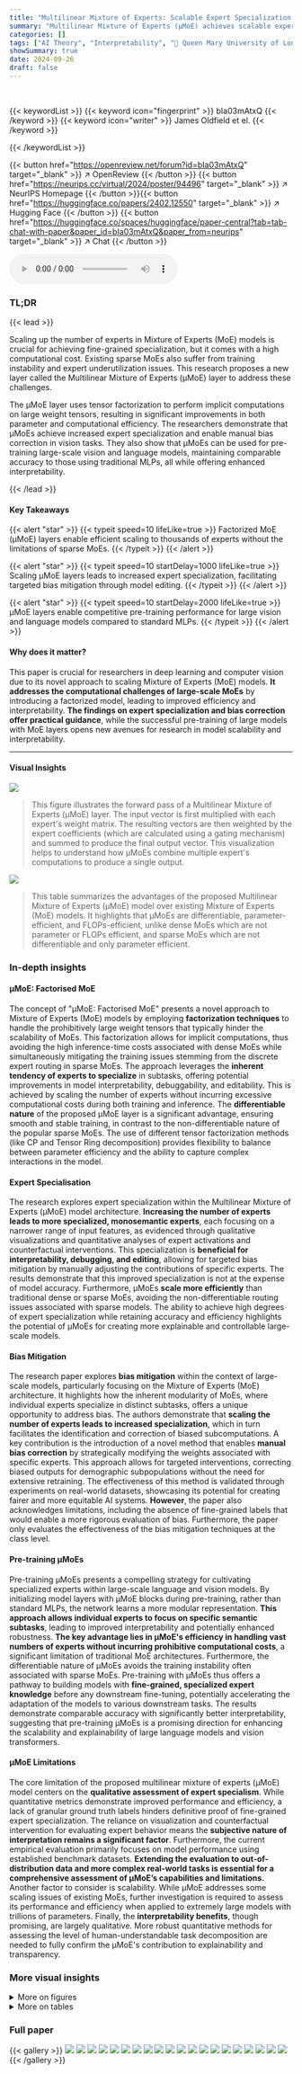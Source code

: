 ```yaml
---
title: "Multilinear Mixture of Experts: Scalable Expert Specialization through Factorization"
summary: "Multilinear Mixture of Experts (μMoE) achieves scalable expert specialization in deep neural networks through tensor factorization, enabling efficient fine-tuning and interpretable model editing."
categories: []
tags: ["AI Theory", "Interpretability", "🏢 Queen Mary University of London",]
showSummary: true
date: 2024-09-26
draft: false
---
```


<br>

{{< keywordList >}}
{{< keyword icon="fingerprint" >}} bIa03mAtxQ {{< /keyword >}}
{{< keyword icon="writer" >}} James Oldfield et el. {{< /keyword >}}
 
{{< /keywordList >}}

{{< button href="https://openreview.net/forum?id=bIa03mAtxQ" target="_blank" >}}
↗ OpenReview
{{< /button >}}
{{< button href="https://neurips.cc/virtual/2024/poster/94496" target="_blank" >}}
↗ NeurIPS Homepage
{{< /button >}}{{< button href="https://huggingface.co/papers/2402.12550" target="_blank" >}}
↗ Hugging Face
{{< /button >}}
{{< button href="https://huggingface.co/spaces/huggingface/paper-central?tab=tab-chat-with-paper&paper_id=bIa03mAtxQ&paper_from=neurips" target="_blank" >}}
↗ Chat
{{< /button >}}



<audio controls>
    <source src="https://ai-paper-reviewer.com/bIa03mAtxQ/podcast.wav" type="audio/wav">
    Your browser does not support the audio element.
</audio>


### TL;DR


{{< lead >}}

Scaling up the number of experts in Mixture of Experts (MoE) models is crucial for achieving fine-grained specialization, but it comes with a high computational cost. Existing sparse MoEs also suffer from training instability and expert underutilization issues.  This research proposes a new layer called the Multilinear Mixture of Experts (μMoE) layer to address these challenges.

The μMoE layer uses tensor factorization to perform implicit computations on large weight tensors, resulting in significant improvements in both parameter and computational efficiency.  The researchers demonstrate that μMoEs achieve increased expert specialization and enable manual bias correction in vision tasks.  They also show that μMoEs can be used for pre-training large-scale vision and language models, maintaining comparable accuracy to those using traditional MLPs, all while offering enhanced interpretability.

{{< /lead >}}


#### Key Takeaways

{{< alert "star" >}}
{{< typeit speed=10 lifeLike=true >}} Factorized MoE (μMoE) layers enable efficient scaling to thousands of experts without the limitations of sparse MoEs. {{< /typeit >}}
{{< /alert >}}

{{< alert "star" >}}
{{< typeit speed=10 startDelay=1000 lifeLike=true >}} Scaling μMoE layers leads to increased expert specialization, facilitating targeted bias mitigation through model editing. {{< /typeit >}}
{{< /alert >}}

{{< alert "star" >}}
{{< typeit speed=10 startDelay=2000 lifeLike=true >}} μMoE layers enable competitive pre-training performance for large vision and language models compared to standard MLPs. {{< /typeit >}}
{{< /alert >}}

#### Why does it matter?
This paper is crucial for researchers in deep learning and computer vision due to its novel approach to scaling Mixture of Experts (MoE) models.  **It addresses the computational challenges of large-scale MoEs** by introducing a factorized model, leading to improved efficiency and interpretability.  **The findings on expert specialization and bias correction offer practical guidance**, while the successful pre-training of large models with MoE layers opens new avenues for research in model scalability and interpretability.

------
#### Visual Insights



![](https://ai-paper-reviewer.com/bIa03mAtxQ/figures_3_1.jpg)

> This figure illustrates the forward pass of a Multilinear Mixture of Experts (µMoE) layer.  The input vector is first multiplied with each expert's weight matrix. The resulting vectors are then weighted by the expert coefficients (which are calculated using a gating mechanism) and summed to produce the final output vector. This visualization helps to understand how µMoEs combine multiple expert's computations to produce a single output.





![](https://ai-paper-reviewer.com/bIa03mAtxQ/tables_1_1.jpg)

> This table summarizes the advantages of the proposed Multilinear Mixture of Experts (μMoE) model over existing Mixture of Experts (MoE) models.  It highlights that μMoEs are differentiable, parameter-efficient, and FLOPs-efficient, unlike dense MoEs which are not parameter or FLOPs efficient, and sparse MoEs which are not differentiable and only parameter efficient.





### In-depth insights


#### μMoE: Factorised MoE
The concept of "μMoE: Factorised MoE" presents a novel approach to Mixture of Experts (MoE) models by employing **factorization techniques** to handle the prohibitively large weight tensors that typically hinder the scalability of MoEs.  This factorization allows for implicit computations, thus avoiding the high inference-time costs associated with dense MoEs while simultaneously mitigating the training issues stemming from the discrete expert routing in sparse MoEs.  The approach leverages the **inherent tendency of experts to specialize** in subtasks, offering potential improvements in model interpretability, debuggability, and editability.  This is achieved by scaling the number of experts without incurring excessive computational costs during both training and inference. The **differentiable nature** of the proposed μMoE layer is a significant advantage, ensuring smooth and stable training, in contrast to the non-differentiable nature of the popular sparse MoEs. The use of different tensor factorization methods (like CP and Tensor Ring decomposition) provides flexibility to balance between parameter efficiency and the ability to capture complex interactions in the model.

#### Expert Specialisation
The research explores expert specialization within the Multilinear Mixture of Experts (µMoE) model architecture.  **Increasing the number of experts leads to more specialized, monosemantic experts**, each focusing on a narrower range of input features, as evidenced through qualitative visualizations and quantitative analyses of expert activations and counterfactual interventions.  This specialization is **beneficial for interpretability, debugging, and editing**, allowing for targeted bias mitigation by manually adjusting the contributions of specific experts. The results demonstrate that this improved specialization is not at the expense of model accuracy.  Furthermore, µMoEs **scale more efficiently** than traditional dense or sparse MoEs, avoiding the non-differentiable routing issues associated with sparse models.  The ability to achieve high degrees of expert specialization while retaining accuracy and efficiency highlights the potential of µMoEs for creating more explainable and controllable large-scale models.

#### Bias Mitigation
The research paper explores **bias mitigation** within the context of large-scale models, particularly focusing on the Mixture of Experts (MoE) architecture.  It highlights how the inherent modularity of MoEs, where individual experts specialize in distinct subtasks, offers a unique opportunity to address bias.  The authors demonstrate that **scaling the number of experts leads to increased specialization**, which in turn facilitates the identification and correction of biased subcomputations.  A key contribution is the introduction of a novel method that enables **manual bias correction** by strategically modifying the weights associated with specific experts. This approach allows for targeted interventions, correcting biased outputs for demographic subpopulations without the need for extensive retraining.  The effectiveness of this method is validated through experiments on real-world datasets, showcasing its potential for creating fairer and more equitable AI systems.  **However**, the paper also acknowledges limitations, including the absence of fine-grained labels that would enable a more rigorous evaluation of bias. Furthermore, the paper only evaluates the effectiveness of the bias mitigation techniques at the class level.

#### Pre-training μMoEs
Pre-training μMoEs presents a compelling strategy for cultivating specialized experts within large-scale language and vision models.  By initializing model layers with μMoE blocks during pre-training, rather than standard MLPs, the network learns a more modular representation. **This approach allows individual experts to focus on specific semantic subtasks**, leading to improved interpretability and potentially enhanced robustness.  **The key advantage lies in μMoE's efficiency in handling vast numbers of experts without incurring prohibitive computational costs**, a significant limitation of traditional MoE architectures.  Furthermore, the differentiable nature of μMoEs avoids the training instability often associated with sparse MoEs.  Pre-training with μMoEs thus offers a pathway to building models with **fine-grained, specialized expert knowledge** before any downstream fine-tuning, potentially accelerating the adaptation of the models to various downstream tasks. The results demonstrate comparable accuracy with significantly better interpretability, suggesting that pre-training μMoEs is a promising direction for enhancing the scalability and explainability of large language models and vision transformers.

#### μMoE Limitations
The core limitation of the proposed multilinear mixture of experts (μMoE) model centers on the **qualitative assessment of expert specialism**. While quantitative metrics demonstrate improved performance and efficiency,  a lack of granular ground truth labels hinders definitive proof of fine-grained expert specialization.  The reliance on visualization and counterfactual intervention for evaluating expert behavior means the **subjective nature of interpretation remains a significant factor**. Furthermore, the current empirical evaluation primarily focuses on model performance using established benchmark datasets. **Extending the evaluation to out-of-distribution data and more complex real-world tasks is essential for a comprehensive assessment of μMoE’s capabilities and limitations.** Another factor to consider is scalability. While μMoE addresses some scaling issues of existing MoEs, further investigation is required to assess its performance and efficiency when applied to extremely large models with trillions of parameters. Finally, the **interpretability benefits**, though promising, are largely qualitative.  More robust quantitative methods for assessing the level of human-understandable task decomposition are needed to fully confirm the μMoE's contribution to explainability and transparency.


### More visual insights

<details>
<summary>More on figures
</summary>


![](https://ai-paper-reviewer.com/bIa03mAtxQ/figures_5_1.jpg)

> This figure compares the qualitative results of using CPµMoE layers with 256 and 32 experts, respectively, when fine-tuned on CLIP ViT-B-32.  The images displayed show those that had an expert coefficient of at least 0.5.  The figure demonstrates that as the number of experts increases, each expert becomes more specialized, focusing on specific visual themes or image categories.  In contrast, fewer experts result in experts that process a broader range of image categories.


![](https://ai-paper-reviewer.com/bIa03mAtxQ/figures_5_2.jpg)

> This figure shows the relationship between the number of experts in a CPµMoE layer and the resulting expert specialization.  The y-axis represents the mean expert class-level polysemanticity, a measure of how focused each expert is on a single class.  The x-axis shows the total number of experts used. The results demonstrate that as the number of experts increases, the experts become more specialized in processing images belonging to specific classes, indicating an improvement in monosemanticity.


![](https://ai-paper-reviewer.com/bIa03mAtxQ/figures_7_1.jpg)

> This figure visualizes the top-activating image patches and their corresponding full images for the first three experts across two CPµMoE layers (with 64 experts each) within a µMoE MLP-mixer model. It demonstrates how µMoE blocks develop specializations at different levels of granularity. In the earlier layers (Layer 2), the experts show coarse-grained specialism, focusing on texture. As the network deepens (Layer 7), the experts exhibit more fine-grained specialism, concentrating on object categories.


![](https://ai-paper-reviewer.com/bIa03mAtxQ/figures_8_1.jpg)

> This figure compares the qualitative results of fine-tuning CLIP ViT-B-32 with CPµMoE layers using 256 and 32 total experts.  It shows randomly selected images processed by the first few experts in each model, highlighting the increased specialization observed with a larger number of experts.  Experts with 256 total experts show a much stronger tendency to focus on a single visual theme or image category, while experts with 32 total experts tend to exhibit more polysemanticity, processing images from multiple categories.


![](https://ai-paper-reviewer.com/bIa03mAtxQ/figures_17_1.jpg)

> This figure shows a step-by-step visualization of the unfactorized µMoE forward pass, which is a series of tensor contractions.  It illustrates how the output vector is generated by a combination of operations involving the input vector, expert coefficients, and the weight tensor. Each step is visually represented to enhance understanding of the process.


![](https://ai-paper-reviewer.com/bIa03mAtxQ/figures_19_1.jpg)

> This figure shows the ImageNet1k validation accuracy of an S-16 MLP-Mixer model as a function of the percentage of singular vectors kept after applying truncated Singular Value Decomposition (SVD) to all the model's linear layers' weight matrices. The results demonstrate that even when only half of the singular vectors are kept, the model's accuracy is still very high, suggesting that low-rank approximations of MLP layers in this type of model can be effective.


![](https://ai-paper-reviewer.com/bIa03mAtxQ/figures_20_1.jpg)

> This figure shows a comparison of the number of parameters required for µMoE layers (CPµMoE and TRµMoE) and traditional sparse/soft MoE layers as a function of the number of experts.  The plot demonstrates that µMoE layers, particularly TRµMoE with carefully chosen ranks, require significantly fewer parameters than traditional MoE approaches, especially as the number of experts increases. This highlights the parameter efficiency of the proposed µMoE architecture.


![](https://ai-paper-reviewer.com/bIa03mAtxQ/figures_21_1.jpg)

> This figure illustrates the forward pass of a two-level hierarchical μMoE layer.  It shows how the input vector is processed through a series of tensor contractions involving two sets of expert coefficients (a1 and a2) and the weight tensor W. The visualization helps understand how the layer combines computations from multiple experts at different hierarchical levels to produce the final output vector.


![](https://ai-paper-reviewer.com/bIa03mAtxQ/figures_23_1.jpg)

> This figure shows the training and validation accuracy curves for MLP-Mixer models trained for 300 epochs.  Three different model configurations are compared: a standard MLP model and two versions using the proposed µMoE layers (CPµMoE and TRµMoE). The graphs illustrate the convergence of training loss and the performance on the validation set for each model. This visual comparison allows assessing the training stability and effectiveness of µMoE layers compared to standard MLPs.


![](https://ai-paper-reviewer.com/bIa03mAtxQ/figures_23_2.jpg)

> This figure shows the training and validation loss curves for MLP-mixer models trained for 300 epochs.  The curves represent the performance of three different model variations:  a standard MLP, a CPµMoE model, and a TRµMoE model. The plot visually compares the training and validation performance of these models across different epochs, illustrating the convergence of each model's loss and the accuracy achieved on a validation set. The specific values for the loss and accuracy at the end of training (300 epochs) are shown in a legend box.


![](https://ai-paper-reviewer.com/bIa03mAtxQ/figures_24_1.jpg)

> This figure shows the top-activating image patches for the first two experts at two different μMoE blocks within MLP-mixer models.  The visualization demonstrates how the µMoE blocks learn to specialize in different aspects of the image.  Earlier layers show more coarse-grained specialization (texture), while deeper layers show more fine-grained specialization (object category). This provides visual evidence for the claim that increasing the number of μMoE experts leads to increased task modularity and specialization.


![](https://ai-paper-reviewer.com/bIa03mAtxQ/figures_24_2.jpg)

> This figure shows the top-activating image patches for the first two experts at two different layers in a MLP-mixer model. The model uses μMoE (Mixture of Experts) blocks with 64 experts.  The results demonstrate that early layers show coarse-grained specialization (such as texture), while deeper layers demonstrate finer-grained specialization (such as object category).


![](https://ai-paper-reviewer.com/bIa03mAtxQ/figures_25_1.jpg)

> This figure shows a comparison of expert specialization in two CPµMoE models with different numbers of experts (256 and 32) fine-tuned on the CLIP ViT-B-32 model.  Each row presents a subset of images that had activation coefficients of 0.5 or greater for a few experts in each model. The figure demonstrates that increasing the number of experts leads to more specialized experts, where each expert focuses on a narrower set of visual themes or image categories.


![](https://ai-paper-reviewer.com/bIa03mAtxQ/figures_26_1.jpg)

> This figure shows a comparison of expert specialization in two CPµMoE models fine-tuned on CLIP ViT-B-32, one with 256 experts and the other with 32 experts.  Each row displays examples of images processed by a subset of the experts, highlighting the increased specialization of experts in the model with a larger number of experts. The images are selected based on having an expert coefficient of at least 0.5, indicating a strong contribution of that expert to the image's processing.  The results suggest that increasing the number of experts leads to more fine-grained specialization, where experts focus on processing images with similar visual themes or categories.


![](https://ai-paper-reviewer.com/bIa03mAtxQ/figures_26_2.jpg)

> This figure compares the qualitative results of fine-tuning CLIP ViT-B-32 with CPµMoE layers using 256 and 32 total experts.  Each row shows examples of images processed by the first few experts in each model, highlighting the images with an expert coefficient of at least 0.5. The figure demonstrates that increasing the number of experts leads to greater specialization, with experts focusing on increasingly narrower categories or visual themes.


![](https://ai-paper-reviewer.com/bIa03mAtxQ/figures_29_1.jpg)

> This figure shows a comparison of expert specialization in models with different numbers of experts. The left side shows a model with 256 experts, and the right side shows a model with 32 experts. Each image shows a randomly selected training image that is highly weighted (coefficient ≥ 0.5) by one of the first 10 experts.  The figure demonstrates the increased specialization of the experts with a higher number of experts. With more experts, each tends to focus on images within a more narrow semantic range.


![](https://ai-paper-reviewer.com/bIa03mAtxQ/figures_30_1.jpg)

> This figure compares the expert specialization in two CPµMoE models fine-tuned on CLIP ViT-B-32 with different numbers of experts (256 and 32).  Each row shows a subset of images that strongly activate a particular expert (coefficient ≥ 0.5). The images in each row share visual themes or belong to similar categories. The figure demonstrates that increasing the number of experts leads to greater specialization, with each expert focusing on a more specific set of visual concepts.


![](https://ai-paper-reviewer.com/bIa03mAtxQ/figures_31_1.jpg)

> This figure compares the qualitative results of using different numbers of experts in CPµMoE layers. The left panel shows results with 256 experts, while the right panel shows results with 32 experts. For each expert, a set of images that have an expert coefficient of at least 0.5 is shown. The figure aims to demonstrate that increasing the number of experts leads to more specialized experts, each focusing on a more specific subset of image categories or visual themes.


![](https://ai-paper-reviewer.com/bIa03mAtxQ/figures_32_1.jpg)

> This figure compares the qualitative results of using CPµMoE layers with different numbers of experts (256 vs 32).  It shows randomly selected images processed by the first ten experts, where the expert coefficient is greater than or equal to 0.5. The images are overlaid with their class labels and expert coefficients. The figure demonstrates that with more experts (256), the experts tend to specialize in processing images from a narrower range of semantic categories, leading to more distinct and specialized subcomputations.  With fewer experts (32), each expert is more likely to be involved in processing images from a wider range of categories, resulting in less specialization.


![](https://ai-paper-reviewer.com/bIa03mAtxQ/figures_33_1.jpg)

> This figure shows the results of an ablation study comparing the use of the softmax and entmax activation functions in CPµMoE-r512 final layers trained on the ImageNet dataset.  The x-axis represents the total number of experts used in the CPµMoE layer (on a logarithmic scale), while the y-axis represents the mean expert polysemanticity.  The plot shows that for larger numbers of experts, the entmax activation function leads to more specialized experts (lower polysemanticity) compared to softmax. Separate lines are shown for models using DINO and CLIP backbones. The results suggest that entmax is a better choice for achieving increased expert specialisation when using a larger number of experts.


![](https://ai-paper-reviewer.com/bIa03mAtxQ/figures_33_2.jpg)

> This figure compares the performance of two activation functions, softmax and entmax, in a CPµMoE layer when fine-tuned on ImageNet. The x-axis represents the number of experts used in the CPµMoE layer, while the y-axis shows the mean expert polysemanticity.  The plot demonstrates that for a larger number of experts, the entmax activation function leads to experts that are more specialized (monosemantic) compared to the softmax function.


![](https://ai-paper-reviewer.com/bIa03mAtxQ/figures_34_1.jpg)

> This figure shows the number of training images processed by each expert in the CPµMoE model fine-tuned on the ImageNet1k dataset. Each bar represents an expert, and its height corresponds to the number of images with an expert coefficient of at least 0.5.  The x-axis represents the expert index, and the y-axis shows the count of images. The bars are colored to visually differentiate between the experts. The purpose of this visualization is to examine the load distribution among experts, and to verify if some experts are overloaded while others are underutilized.


![](https://ai-paper-reviewer.com/bIa03mAtxQ/figures_35_1.jpg)

> This figure shows the results of fine-tuning the CLIP ViT-B-32 model on the ImageNet1k dataset using different configurations of μMoE layers.  The left subplot (a) compares the validation accuracy of using μMoE layers versus linear layers, showing that μMoE layers achieve higher accuracy with the same number of parameters. The right subplot (b) compares the resulting matrix rank for CPμMoE and TRμMoE layers for various expert counts.  This demonstrates that TRμMoE offers greater efficiency in parameter usage for a larger number of experts.


![](https://ai-paper-reviewer.com/bIa03mAtxQ/figures_35_2.jpg)

> This figure shows a comparison of fine-tuning the CLIP ViT-B-32 model on ImageNet using different configurations of μMoE layers.  The left subplot (a) compares the validation accuracy achieved with μMoE layers against linear layers, showing that μMoE layers consistently outperform linear layers across various expert counts. The right subplot (b) compares the resulting matrix rank of CPμMoE and TRμMoE layers, illustrating the impact of different factorization choices on model complexity. Both subplots demonstrate that μMoE layers offer competitive performance with comparable parameter counts.


![](https://ai-paper-reviewer.com/bIa03mAtxQ/figures_36_1.jpg)

> This figure presents a comparative analysis of fine-tuning the CLIP ViT-B-32 model using μMoE layers with varying configurations.  The left subplot shows a comparison of the validation accuracy achieved with μMoE layers versus a standard linear layer, demonstrating the performance gains obtained with μMoE. The right subplot compares the rank of the weight matrices for CPμMoE and TRμMoE models as the number of experts is increased. This illustrates the computational efficiency and parameter control offered by TRμMoE for a large number of experts.


![](https://ai-paper-reviewer.com/bIa03mAtxQ/figures_38_1.jpg)

> This figure shows a comparison of expert specialization in two CPµMoE models fine-tuned on the CLIP ViT-B-32 architecture with different numbers of experts (256 and 32). It presents randomly selected images processed by the top experts in each model, highlighting how increasing the expert count leads to more specialized experts focusing on specific visual themes or image categories. The images are shown with their corresponding expert coefficients. In the model with 256 experts, there is clear specialization of the experts towards specific image classes while the model with 32 experts processes images from various classes, indicating less specialization.


![](https://ai-paper-reviewer.com/bIa03mAtxQ/figures_38_2.jpg)

> This figure compares the qualitative results of fine-tuning CLIP ViT-B-32 with CPµMoE layers having 256 and 32 experts respectively.  For each expert, a selection of images with expert coefficients greater than or equal to 0.5 are displayed. The figure demonstrates that increasing the number of experts leads to more specialized experts. In the model with 32 experts, individual experts are more likely to process images from different semantic categories (polysemantic), while the model with 256 experts shows that the experts mostly process images belonging to similar categories or visual themes (monosemantic).


</details>




<details>
<summary>More on tables
</summary>


![](https://ai-paper-reviewer.com/bIa03mAtxQ/tables_6_1.jpg)
> This table shows the fairness metrics for different models and fairness techniques on the CelebA dataset. Two experiments are presented: one targeting bias towards 'Old females' for 'Age' prediction, and the other targeting bias towards 'Blond males' for 'Blond Hair' prediction.  The metrics used include Equality of opportunity, Standard deviation bias, and Max-Min fairness. The table compares the performance of a linear model, a high-rank linear model, and a CPµMoE model with several fairness techniques, including oversampling, adversarial debiasing, blind thresholding, and the proposed expert thresholding method.  The results show the impact of each technique on accuracy and fairness metrics for the target subpopulations.

![](https://ai-paper-reviewer.com/bIa03mAtxQ/tables_9_1.jpg)
> This table compares the performance of models using Multilinear Mixture of Experts (µMoEs) against those using traditional Multilayer Perceptrons (MLPs) across three different tasks: ImageNet1k classification using MLP-Mixer S-16, OpenWebText language modeling using GPT-2 NanoGPT, and ImageNet1k fine-tuning using CLIP B-32.  The number of µMoE experts used is 64 for the vision tasks and 256 for the language task.  The models were trained for different durations (300 epochs for MLP-Mixers and GPT-2, 10 epochs for CLIP). The table shows the validation accuracy/loss and the number of parameters for each model and task.

![](https://ai-paper-reviewer.com/bIa03mAtxQ/tables_9_2.jpg)
> This table compares the number of parameters required for Multilayer Perceptron (MLP) networks with the same number of experts, using different Mixture of Experts (MoE) models. It shows that µMoE layers (both CPµMoE and TRµMoE) are significantly more parameter-efficient than dense or sparse MoE layers, especially when dealing with large numbers of experts.

![](https://ai-paper-reviewer.com/bIa03mAtxQ/tables_16_1.jpg)
> This table compares the proposed Multilinear Mixture of Experts (μMoE) model with existing Mixture of Experts (MoE) models in terms of differentiability, parameter efficiency, and FLOP efficiency.  It highlights the advantages of μMoEs, which are differentiable by design and avoid the restrictive parameter and computational costs of dense MoEs while not inheriting the training issues associated with sparse MoEs. 

![](https://ai-paper-reviewer.com/bIa03mAtxQ/tables_17_1.jpg)
> This table compares the computational cost (number of parameters and FLOPs) and the maximum rank of the expert weight matrices for different MoE layer implementations: Dense MoE, Sparse MoE, CPµMoE, and TRµMoE.  It shows that CPµMoE and TRµMoE are more parameter-efficient than Dense and Sparse MoEs, especially for a large number of experts (N).  The table also indicates that TRµMoE can be more computationally efficient than CPµMoE in terms of FLOPs for larger N.

![](https://ai-paper-reviewer.com/bIa03mAtxQ/tables_20_1.jpg)
> This table compares the peak memory usage and latency of different layer types: linear layer, dense MoE, sparse MoE, TRμMoE, and CPμMoE.  The comparison is made for a single input and uses 128 experts in each MoE layer, with the μMoE ranks matched to the linear layers. The results show the relative resource efficiency of the different approaches, highlighting the advantages of the proposed μMoE layers in terms of both memory usage and latency.

![](https://ai-paper-reviewer.com/bIa03mAtxQ/tables_22_1.jpg)
> This table summarizes the experimental setup used for training the MLP-mixer, NanoGPT, and CLIP models. It includes hyperparameters such as learning rate, batch size, weight decay, warmup steps, training duration, stochastic depth, RandAugment strength, dropout, mixup strength, mixed precision, random seed, and hardware used.

![](https://ai-paper-reviewer.com/bIa03mAtxQ/tables_33_1.jpg)
> This table compares the computational cost (in FLOPs) of the original µMoE layer implementation with the optimized fast einsum implementation presented in Appendix B.  It highlights the significant reduction in computational cost achieved by the optimized approach for a specific configuration with 512 experts and 768-dimensional input/output.

![](https://ai-paper-reviewer.com/bIa03mAtxQ/tables_35_1.jpg)
> This table shows the ImageNet1k validation accuracy of hierarchical MLP-mixer models with different numbers of experts per block after 300 epochs of pre-training.  It compares the performance of standard MLPs against both CPµMoE and TRµMoE models with different levels of hierarchy (1 and 2 levels).  The number of parameters for each model is also provided.

![](https://ai-paper-reviewer.com/bIa03mAtxQ/tables_36_1.jpg)
> This table shows the results of fine-tuning a CLIP ViT-B-32 model on ImageNet1k using hierarchical μMoEs with varying numbers of experts and levels of hierarchy. It compares the validation accuracy, number of parameters, and parameter counts for different model configurations (hierarchical CPμMoEs and TRμMoEs) against a baseline model with a single linear layer. The table highlights the parameter efficiency of hierarchical μMoEs, especially when compared to regular MoEs.

![](https://ai-paper-reviewer.com/bIa03mAtxQ/tables_36_2.jpg)
> This table shows the impact of using hierarchical μMoE layers (with different numbers of hierarchy levels) on the validation accuracy of a CLIP ViT-B-32 model fine-tuned on ImageNet1k.  It compares the performance against a single-level μMoE and a regular MoE.  The table also details the number of parameters used for each model and configuration.

</details>




### Full paper

{{< gallery >}}
<img src="https://ai-paper-reviewer.com/bIa03mAtxQ/1.png" class="grid-w50 md:grid-w33 xl:grid-w25" />
<img src="https://ai-paper-reviewer.com/bIa03mAtxQ/2.png" class="grid-w50 md:grid-w33 xl:grid-w25" />
<img src="https://ai-paper-reviewer.com/bIa03mAtxQ/3.png" class="grid-w50 md:grid-w33 xl:grid-w25" />
<img src="https://ai-paper-reviewer.com/bIa03mAtxQ/4.png" class="grid-w50 md:grid-w33 xl:grid-w25" />
<img src="https://ai-paper-reviewer.com/bIa03mAtxQ/5.png" class="grid-w50 md:grid-w33 xl:grid-w25" />
<img src="https://ai-paper-reviewer.com/bIa03mAtxQ/6.png" class="grid-w50 md:grid-w33 xl:grid-w25" />
<img src="https://ai-paper-reviewer.com/bIa03mAtxQ/7.png" class="grid-w50 md:grid-w33 xl:grid-w25" />
<img src="https://ai-paper-reviewer.com/bIa03mAtxQ/8.png" class="grid-w50 md:grid-w33 xl:grid-w25" />
<img src="https://ai-paper-reviewer.com/bIa03mAtxQ/9.png" class="grid-w50 md:grid-w33 xl:grid-w25" />
<img src="https://ai-paper-reviewer.com/bIa03mAtxQ/10.png" class="grid-w50 md:grid-w33 xl:grid-w25" />
<img src="https://ai-paper-reviewer.com/bIa03mAtxQ/11.png" class="grid-w50 md:grid-w33 xl:grid-w25" />
<img src="https://ai-paper-reviewer.com/bIa03mAtxQ/12.png" class="grid-w50 md:grid-w33 xl:grid-w25" />
<img src="https://ai-paper-reviewer.com/bIa03mAtxQ/13.png" class="grid-w50 md:grid-w33 xl:grid-w25" />
<img src="https://ai-paper-reviewer.com/bIa03mAtxQ/14.png" class="grid-w50 md:grid-w33 xl:grid-w25" />
<img src="https://ai-paper-reviewer.com/bIa03mAtxQ/15.png" class="grid-w50 md:grid-w33 xl:grid-w25" />
<img src="https://ai-paper-reviewer.com/bIa03mAtxQ/16.png" class="grid-w50 md:grid-w33 xl:grid-w25" />
<img src="https://ai-paper-reviewer.com/bIa03mAtxQ/17.png" class="grid-w50 md:grid-w33 xl:grid-w25" />
<img src="https://ai-paper-reviewer.com/bIa03mAtxQ/18.png" class="grid-w50 md:grid-w33 xl:grid-w25" />
<img src="https://ai-paper-reviewer.com/bIa03mAtxQ/19.png" class="grid-w50 md:grid-w33 xl:grid-w25" />
<img src="https://ai-paper-reviewer.com/bIa03mAtxQ/20.png" class="grid-w50 md:grid-w33 xl:grid-w25" />
{{< /gallery >}}